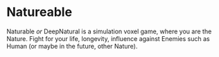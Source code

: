 # Natureable
Naturable *or* DeepNatural is a simulation voxel game, where you are the Nature.
Fight for your life, longevity, influence against Enemies such as Human (or maybe in the future, other Nature).

<!--
 * [ ] SimField
 * [ ] Choose Nature
 * [ ] Shot Nature
 * [ ] Sumulatara
 * [ ] DeepNatural  
-->

